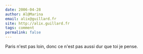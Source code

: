 ```yaml
---
date: 2006-04-28
author: Al@Marina
email: alix@guillard.fr
site: http://alix.guillard.fr
tags: comment
permalink: false
---
```


Paris n'est pas loin, donc ce n'est pas aussi dur que toi je pense.